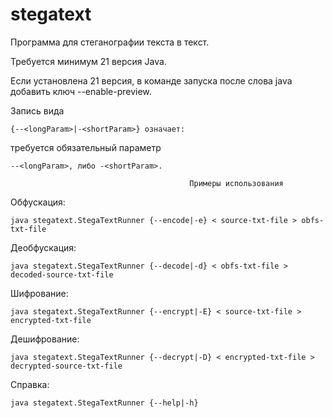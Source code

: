 # stegatext
Программа для стеганографии текста в текст.

Требуется минимум 21 версия Java.

Если установлена 21 версия, в команде запуска после слова java добавить ключ --enable-preview.

Запись вида

    {--<longParam>|-<shortParam>} означает: 

требуется обязательный параметр 

    --<longParam>, либо -<shortParam>.

                                            Примеры использования

Обфускация:

    java stegatext.StegaTextRunner {--encode|-e} < source-txt-file > obfs-txt-file

Деобфускация:

    java stegatext.StegaTextRunner {--decode|-d} < obfs-txt-file > decoded-source-txt-file

Шифрование:

    java stegatext.StegaTextRunner {--encrypt|-E} < source-txt-file > encrypted-txt-file

Дешифрование:

    java stegatext.StegaTextRunner {--decrypt|-D} < encrypted-txt-file > decrypted-source-txt-file
Справка:

    java stegatext.StegaTextRunner {--help|-h}

